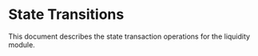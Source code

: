 <!-- order: 3 -->

# State Transitions

This document describes the state transaction operations for the liquidity module.
